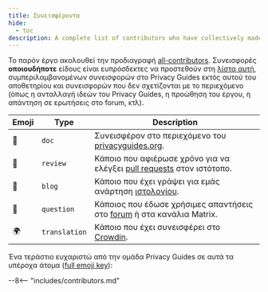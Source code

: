 ```yaml
---
title: Συνεισφέροντα
hide:
  - toc
description: A complete list of contributors who have collectively made an enormous impact on the Privacy Guides project.
---
```


<!-- Do NOT manually edit this file, please add yourself to the .all-contributorsrc file instead. See our GitHub Issues for more details -->

Το παρόν έργο ακολουθεί την προδιαγραφή [all-contributors](https://github.com/all-contributors/all-contributors). Συνεισφορές **οποιουδήποτε** είδους είναι ευπρόσδεκτες να προστεθούν στη [λίστα αυτή](https://github.com/privacyguides/privacyguides.org/blob/main/.all-contributorsrc), συμπεριλαμβανομένων συνεισφορών στο Privacy Guides εκτός αυτού του αποθετηρίου και συνεισφορών που δεν σχετίζονται με το περιεχόμενο (όπως η ανταλλαγή ιδεών του Privacy Guides, η προώθηση του έργου, η απάντηση σε ερωτήσεις στο forum, κτλ).

| Emoji | Type          | Description                                                                                                                                       |
| ----- | ------------- | ------------------------------------------------------------------------------------------------------------------------------------------------- |
| 📖    | `doc`         | Συνεισφέρον στο περιεχόμενο του [privacyguides.org](https://www.privacyguides.org/en/).                           |
| 👀    | `review`      | Κάποιο που αφιέρωσε χρόνο για να ελέγξει [pull requests](https://github.com/privacyguides/privacyguides.org/pulls) στον ιστότοπο. |
| 📝    | `blog`        | Κάποιο που έχει γράψει για εμάς ανάρτηση [ιστολογίου](https://blog.privacyguides.org).                                            |
| 💬    | `question`    | Κάποιος που έδωσε χρήσιμες απαντήσεις στο [forum](https://discuss.privacyguides.net) ή στα κανάλια Matrix.                        |
| 🌍    | `translation` | Κάποιο που έχει συνεισφέρει στο [Crowdin](https://crowdin.com/project/privacyguides).                                             |

Ένα τεράστιο ευχαριστώ από την ομάδα Privacy Guides σε αυτά τα υπέροχα άτομα ([full emoji key](https://allcontributors.org/docs/en/emoji-key)):

\--8<-- "includes/contributors.md"
